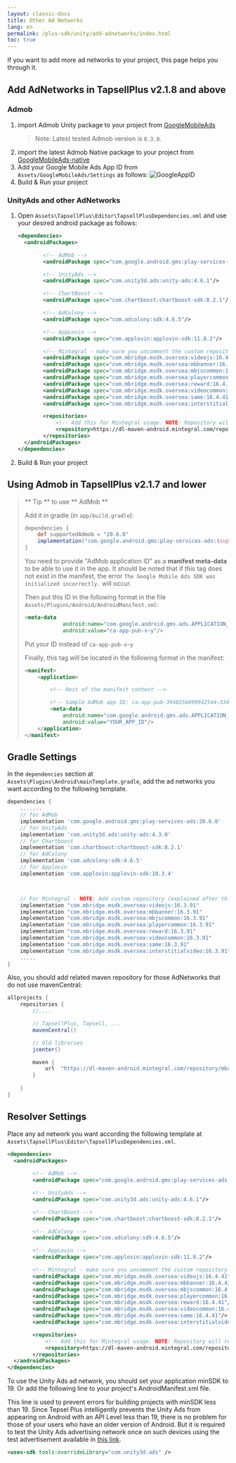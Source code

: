 ```yaml
---
layout: classic-docs
title: Other Ad Networks
lang: en
permalink: /plus-sdk/unity/add-adnetworks/index.html
toc: true
---
```


If you want to add more ad networks to your project, this page helps you through it.

## Add AdNetworks in TapsellPlus v2.1.8 and above
### Admob
1. import Admob Unity package to your project from [GoogleMobileAds](https://github.com/googleads/googleads-mobile-unity/releases)
   > Note: Latest tested Admob version is `8.3.0`.
2. import the latest Admob Native package to your project from [GoogleMobileAds-native](https://dl.google.com/googleadmobadssdk/GoogleMobileAds-native.unitypackage)
3. Add your Google Mobile Ads App ID from `Assets/GoogleMobileAds/Settings` as follows:
   ![GoogleAppID](https://user-images.githubusercontent.com/38072572/206126452-e7235200-510a-42cb-8565-0bfa3beb378f.png)
4. Build & Run your project

### UnityAds and other AdNetworks
1. Open `Assets\TapsellPlus\Editor\TapsellPlusDependencies.xml` and use your desired android package as follows:
    ```xml
    <dependencies>
      <androidPackages>
    
            <!-- AdMob -->
            <androidPackage spec="com.google.android.gms:play-services-ads:22.1.0"/>
    
            <!-- UnityAds -->
            <androidPackage spec="com.unity3d.ads:unity-ads:4.6.1"/>
    
            <!-- ChartBoost -->
            <androidPackage spec="com.chartboost:chartboost-sdk:8.2.1"/>
    
            <!-- AdColony -->
            <androidPackage spec="com.adcolony:sdk:4.6.5"/>
    
            <!-- AppLovin -->
            <androidPackage spec="com.applovin:applovin-sdk:11.8.2"/>
    
            <!-- Mintegral - make sure you uncomment the custom repository down below -->
            <androidPackage spec="com.mbridge.msdk.oversea:videojs:16.4.41"/>
            <androidPackage spec="com.mbridge.msdk.oversea:mbbanner:16.4.41"/>
            <androidPackage spec="com.mbridge.msdk.oversea:mbjscommon:16.4.41"/>
            <androidPackage spec="com.mbridge.msdk.oversea:playercommon:16.4.41"/>
            <androidPackage spec="com.mbridge.msdk.oversea:reward:16.4.41"/>
            <androidPackage spec="com.mbridge.msdk.oversea:videocommon:16.4.41"/>
            <androidPackage spec="com.mbridge.msdk.oversea:same:16.4.41"/>
            <androidPackage spec="com.mbridge.msdk.oversea:interstitialvideo:16.4.41"/>
    
            <repositories>
                <!-- Add this for Mintegral usage. NOTE: Repository will result in 403. Make sure you're using VPN or Proxy to circumvent it -->
                <repository>https://dl-maven-android.mintegral.com/repository/mbridge_android_sdk_oversea</repository>
            </repositories>
      </androidPackages>
    </dependencies>
    ```
2. Build & Run your project

## Using Admob in TapsellPlus v2.1.7 and lower

> ** Tip ** to use ** AdMob **
> 
> Add it in gradle (in `app/build.gradle`):
>
>```groovy
> dependencies {
>     def supportedAdmob = "20.6.0"
>     implementation("com.google.android.gms:play-services-ads:$supportedAdmob")
> }
>```
> You need to provide "AdMob application ID" as a **manifest meta-data** to be able to use it in the app.
> It should be noted that if this tag does not exist in the manifest, the error `The Google Mobile Ads SDK was initialized incorrectly.` will occur.
>
> Then put this ID in the following format in the file `Assets/Plugins/Android/AndroidManifest.xml`:
> 
> ```xml
> <meta-data
>             android:name="com.google.android.gms.ads.APPLICATION_ID"
>             android:value="ca-app-pub-x~y"/>
> ```
>
> Put your ID instead of `ca-app-pub-x~y`
> 
>
> Finally, this tag will be located in the following format in the manifest:
> 
> ```xml
> <manifest>
>     <application>
>
>         <!-- Rest of the manifest content -->
> 
>         <!-- Sample AdMob app ID: ca-app-pub-3940256099942544~3347511713 -->
>         <meta-data
>             android:name="com.google.android.gms.ads.APPLICATION_ID"
>             android:value="YOUR_APP_ID"/>
>     </application>
> </manifest>
> ```



## Gradle Settings
In the `dependencies` section at` Assets\Plugins\Android\mainTemplate.gradle`, add the ad networks you want according to the following template.

```gradle
dependencies {
    .......
    // for AdMob
    implementation 'com.google.android.gms:play-services-ads:20.6.0'
    // for UnityAds
    implementation 'com.unity3d.ads:unity-ads:4.3.0'
    // for Chartboost
    implementation 'com.chartboost:chartboost-sdk:8.2.1'
    // for AdColony
    implementation 'com.adcolony:sdk:4.6.5'
    // for Applovin
    implementation 'com.applovin:applovin-sdk:10.3.4'



    // For Mintegral - NOTE: Add custom repository (explained after this)
    implementation "com.mbridge.msdk.oversea:videojs:16.3.91"
    implementation "com.mbridge.msdk.oversea:mbbanner:16.3.91"
    implementation "com.mbridge.msdk.oversea:mbjscommon:16.3.91"
    implementation "com.mbridge.msdk.oversea:playercommon:16.3.91"
    implementation "com.mbridge.msdk.oversea:reward:16.3.91"
    implementation "com.mbridge.msdk.oversea:videocommon:16.3.91"
    implementation "com.mbridge.msdk.oversea:same:16.3.91"
    implementation "com.mbridge.msdk.oversea:interstitialvideo:16.3.91"
    .....
}
```

Also, you should add related maven repository for those AdNetworks that do not use mavenCentral:

```gradle
allprojects {  
    repositories {
        //....

        // TapsellPlus, Tapsell, ...
        mavenCentral()

        // Old libraries
        jcenter()

        maven {
            url  "https://dl-maven-android.mintegral.com/repository/mbridge_android_sdk_oversea"
        }
        
    }  
}
```

## Resolver Settings
Place any ad network you want according the following template at `Assets\TapsellPlus\Editor\TapsellPlusDependencies.xml`.

```xml
<dependencies>
  <androidPackages>
     
        <!-- AdMob -->
        <androidPackage spec="com.google.android.gms:play-services-ads:22.1.0"/>

        <!-- UnityAds -->
        <androidPackage spec="com.unity3d.ads:unity-ads:4.6.1"/>

        <!-- ChartBoost -->
        <androidPackage spec="com.chartboost:chartboost-sdk:8.2.1"/>

        <!-- AdColony -->
        <androidPackage spec="com.adcolony:sdk:4.6.5"/>

        <!-- AppLovin -->
        <androidPackage spec="com.applovin:applovin-sdk:11.8.2"/>

        <!-- Mintegral - make sure you uncomment the custom repository down below -->
        <androidPackage spec="com.mbridge.msdk.oversea:videojs:16.4.41"/>
        <androidPackage spec="com.mbridge.msdk.oversea:mbbanner:16.4.41"/>
        <androidPackage spec="com.mbridge.msdk.oversea:mbjscommon:16.4.41"/>
        <androidPackage spec="com.mbridge.msdk.oversea:playercommon:16.4.41"/>
        <androidPackage spec="com.mbridge.msdk.oversea:reward:16.4.41"/>
        <androidPackage spec="com.mbridge.msdk.oversea:videocommon:16.4.41"/>
        <androidPackage spec="com.mbridge.msdk.oversea:same:16.4.41"/>
        <androidPackage spec="com.mbridge.msdk.oversea:interstitialvideo:16.4.41"/>

        <repositories>
            <!-- Add this for Mintegral usage. NOTE: Repository will result in 403. Make sure you're using VPN or Proxy to circumvent it -->
            <repository>https://dl-maven-android.mintegral.com/repository/mbridge_android_sdk_oversea</repository>
        </repositories>
  </androidPackages>
</dependencies>
```

To use the Unity Ads ad network, you should set your application minSDK to 19. Or add the following line to your project's AndroidManifest.xml file.

This line is used to prevent errors for building projects with minSDK less than 19. Since Tepsel Plus intelligently prevents the Unity Ads from appearing on Android with an API Level less than 19, there is no problem for those of your users who have an older version of Android. But it is required to test the Unity Ads advertising network once on such devices using the test advertisement available in [this link](https://docs.tapsell.ir/plus-sdk/android/adnetworks-test/).     

```xml
<uses-sdk tools:overrideLibrary="com.unity3d.ads" />
```
